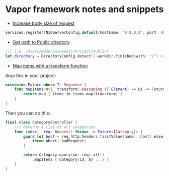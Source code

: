 # Vapor framework notes and snippets

* [Increase body size of request](#increase-body-size-of-request)

```swift
services.register(NIOServerConfig.default(hostname: "0.0.0.0", port: 8080, maxBodySize: 20_000_000))
```

* [Get path to Public directory](#increase-body-size-of-request)

```swift
/// i.e. /Users/Name/Documents/Project/Public/
let directory = DirectoryConfig.detect().workDir.finished(with: "/") + "Public".finished(with: "/")

```

* [Map items with a transform function](#map-items-with-a-transform-function)

drop this in your project:

```swift
extension Future where T: Sequence {
    func mapItems<U>(_ transform: @escaping (T.Element) -> U) -> Future<[U]> {
        return map { items in items.map(transform) }
    }
}
```

Then you can do this:

```swift
final class CategoryController {
    /// Returns a list of all categories
    func index(_ req: Request) throws -> Future<[Category]> {
        guard let host = req.http.headers.firstValue(name: .host) else {
            throw Abort(.badRequest)
        }

        return Category.query(on: req).all()
            .mapItems { Category(id: $0 ...) }
    }
}
```
